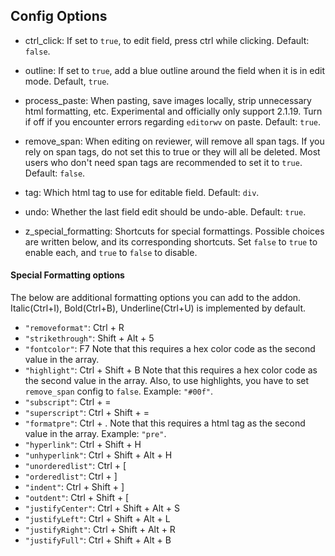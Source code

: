 ## Config Options

- ctrl_click: If set to `true`, to edit field, press ctrl while clicking. Default: `false`.

- outline: If set to `true`, add a blue outline around the field when it is in edit mode. Default, `true`.

- process_paste: When pasting, save images locally, strip unnecessary html formatting, etc. Experimental and officially only support 2.1.19. Turn if off if you encounter errors regarding `editorwv` on paste.  Default: `true`.

- remove_span: When editing on reviewer, will remove all span tags. If you rely on span tags, do not set this to true or they will all be deleted. Most users who don't need span tags are recommended to set it to `true`. Default: `false`.

- tag: Which html tag to use for editable field. Default: `div`.

- undo: Whether the last field edit should be undo-able. Default: `true`.

- z_special_formatting: Shortcuts for special formattings. Possible choices are written below, and its corresponding shortcuts. Set `false` to `true` to enable each, and `true` to `false` to disable.



#### Special Formatting options

The below are additional formatting options you can add to the addon. Italic(Ctrl+I), Bold(Ctrl+B), Underline(Ctrl+U) is implemented by default.

- `"removeformat"`: Ctrl + R
- `"strikethrough"`: Shift + Alt + 5
- `"fontcolor"`: F7
Note that this requires a hex color code as the second value in the array.
- `"highlight"`: Ctrl + Shift + B
Note that this requires a hex color code as the second value in the array. Also, to use highlights, you have to set `remove_span` config to `false`. Example: `"#00f"`.
- `"subscript"`: Ctrl + =
- `"superscript"`: Ctrl + Shift + =
- `"formatpre"`: Ctrl + .
Note that this requires a html tag as the second value in the array. Example: `"pre"`.
- `"hyperlink"`: Ctrl + Shift + H
- `"unhyperlink"`: Ctrl + Shift + Alt + H
- `"unorderedlist"`: Ctrl + [
- `"orderedlist"`: Ctrl + ]
- `"indent"`: Ctrl + Shift + ]
- `"outdent"`: Ctrl + Shift + [
- `"justifyCenter"`: Ctrl + Shift + Alt + S
- `"justifyLeft"`: Ctrl + Shift + Alt + L
- `"justifyRight"`: Ctrl + Shift + Alt + R
- `"justifyFull"`: Ctrl + Shift + Alt + B